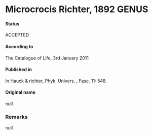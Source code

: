 Microcrocis Richter, 1892 GENUS
=======

#### Status
ACCEPTED

#### According to
The Catalogue of Life, 3rd January 2011

#### Published in
In Hauck & richter, Phyk. Univers. , Fasc. 11: 548.

#### Original name
null

### Remarks
null